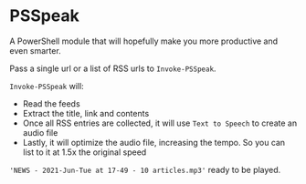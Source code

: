 # PSSpeak

A PowerShell module that will hopefully make you more productive and even smarter.

Pass a single url or a list of RSS urls to `Invoke-PSSpeak`. 

`Invoke-PSSpeak` will:
- Read the feeds
- Extract the title, link and contents
- Once all RSS entries are collected, it will use `Text to Speech` to create an audio file
- Lastly, it will optimize the audio file, increasing the tempo. So you can list to it at 1.5x the original speed

`'NEWS - 2021-Jun-Tue at 17-49 - 10 articles.mp3'` ready to be played.